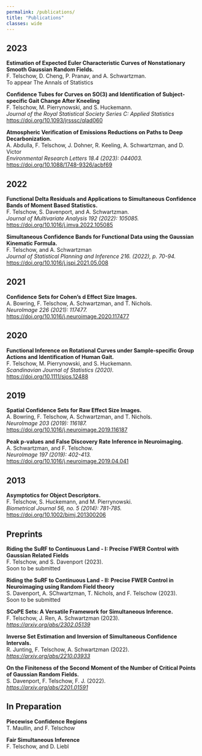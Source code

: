 ```yaml
---
permalink: /publications/
title: "Publications"
classes: wide
---
```


## 2023

**Estimation of Expected Euler Characteristic Curves of Nonstationary Smooth Gaussian Random Fields.**  
F. Telschow, D. Cheng, P. Pranav, and A. Schwartzman.  
To appear The Annals of Statistics  

**Confidence Tubes for Curves on SO(3) and Identification of Subject-specific Gait Change After Kneeling**  
F. Telschow, M. Pierrynowski, and S. Huckemann.  
*Journal of the Royal Statistical Society Series C: Applied Statistics*  
https://doi.org/10.1093/jrsssc/qlad060  

**Atmospheric Verification of Emissions Reductions on Paths to Deep Decarbonization.**  
A. Abdulla, F. Telschow, J. Dohner, R. Keeling, A. Schwartzman, and D. Victor  
*Environmental Research Letters 18.4 (2023): 044003.*  
https://doi.org/10.1088/1748-9326/acbf69   

## 2022

**Functional Delta Residuals and Applications to Simultaneous Confidence Bands of Moment Based Statistics.**  
F. Telschow, S. Davenport, and A. Schwartzman.  
*Journal of Multivariate Analysis 192 (2022): 105085.*  
https://doi.org/10.1016/j.jmva.2022.105085  

**Simultaneous Confidence Bands for Functional Data using the Gaussian Kinematic Formula.**   
F. Telschow, and A. Schwartzman  
*Journal of Statistical Planning and Inference 216. (2022), p. 70-94.*  
https://doi.org/10.1016/j.jspi.2021.05.008  

## 2021

**Confidence Sets for Cohen’s d Effect Size Images.**    
A. Bowring, F. Telschow, A. Schwartzman, and T. Nichols.    
*NeuroImage 226 (2021): 117477.*  
https://doi.org/10.1016/j.neuroimage.2020.117477  

## 2020

**Functional Inference on Rotational Curves under Sample‐specific Group Actions and Identification of Human Gait.**  
F. Telschow, M. Pierrynowski, and S. Huckemann.  
*Scandinavian Journal of Statistics (2020).*  
https://doi.org/10.1111/sjos.12488   

## 2019

**Spatial Confidence Sets for Raw Effect Size Images.**  
A. Bowring, F. Telschow, A. Schwartzman, and T. Nichols.  
*NeuroImage 203 (2019): 116187.*  
https://doi.org/10.1016/j.neuroimage.2019.116187  

**Peak p-values and False Discovery Rate Inference in Neuroimaging.**  
A. Schwartzman, and F. Telschow.  
*NeuroImage 197 (2019): 402-413.*  
https://doi.org/10.1016/j.neuroimage.2019.04.041  

## 2013

**Asymptotics for Object Descriptors.**  
F. Telschow, S. Huckemann, and M. Pierrynowski.   
*Biometrical Journal 56, no. 5 (2014): 781-785.*  
https://doi.org/10.1002/bimj.201300206  

## Preprints

**Riding the SuRF to Continuous Land - I: Precise FWER Control with Gaussian Related Fields**  
F. Telschow, and S. Davenport (2023).  
Soon to be submitted  

**Riding the SuRF to Continuous Land - II:  Precise FWER Control in Neuroimaging using Random Field theory**  
S. Davenport, A. SChwartzman, T. Nichols, and F. Telschow (2023).  
Soon to be submitted  

**SCoPE Sets: A Versatile Framework for Simultaneous Inference.**  
F. Telschow, J. Ren, A. Schwartzman (2023).  
*https://arxiv.org/abs/2302.05139*  

**Inverse Set Estimation and Inversion of Simultaneous Confidence Intervals.**  
R. Junting, F. Telschow, A. Schwartzman (2022).  
*https://arxiv.org/abs/2210.03933*  

**On the Finiteness of the Second Moment of the Number of Critical Points of Gaussian Random Fields.**  
S. Davenport, F. Telschow, F. J. (2022).  
*https://arxiv.org/abs/2201.01591*  


## In Preparation

**Piecewise Confidence Regions**  
T. Maullin, and F. Telschow  

**Fair Simultaneous Inference**  
F. Telschow, and D. Liebl  
